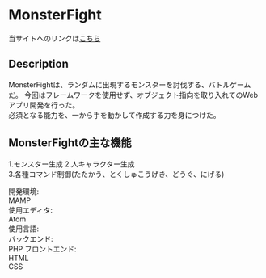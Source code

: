 # MonsterFight
  
当サイトへのリンクは[こちら](https://monsterfight.herokuapp.com)  
  
## Description  
MonsterFightは、ランダムに出現するモンスターを討伐する、バトルゲームだ。
今回はフレームワークを使用せず、オブジェクト指向を取り入れてのWebアプリ開発を行った。  
必須となる能力を、一から手を動かして作成する力を身につけた。
  
## MonsterFightの主な機能  
1.モンスター生成 
2.人キャラクター生成  
3.各種コマンド制御(たたかう、とくしゅこうげき、どうぐ、にげる) 
    
開発環境:  
MAMP  
使用エディタ:  
Atom  
使用言語:  
バックエンド:  
PHP
フロントエンド:  
HTML  
CSS  
